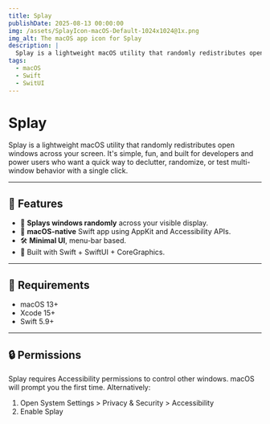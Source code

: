 ```yaml
---
title: Splay
publishDate: 2025-08-13 00:00:00
img: /assets/SplayIcon-macOS-Default-1024x1024@1x.png
img_alt: The macOS app icon for Splay
description: |
  Splay is a lightweight macOS utility that randomly redistributes open windows across your screen.
tags:
  - macOS
  - Swift
  - SwitUI
---
```


# Splay

Splay is a lightweight macOS utility that randomly redistributes open windows across your screen. It's simple, fun, and
built for developers and power users who want a quick way to declutter, randomize, or test multi-window behavior with a
single click.

---

## 🚀 Features

- 🔀 **Splays windows randomly** across your visible display.
- 🍎 **macOS-native** Swift app using AppKit and Accessibility APIs.
- 🛠️ **Minimal UI**, menu-bar based.
- 🧩 Built with Swift + SwiftUI + CoreGraphics.

---

## 🧪 Requirements

- macOS 13+
- Xcode 15+
- Swift 5.9+

---

## 🔒 Permissions

Splay requires Accessibility permissions to control other windows. macOS will prompt you the first time. Alternatively:

1. Open System Settings > Privacy & Security > Accessibility
2. Enable Splay
